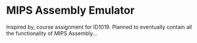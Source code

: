 # MIPS Assembly Emulator

Inspired by, course assignment for ID1019. Planned to eventually contain all the functionality of MIPS Assembly...